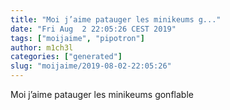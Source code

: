 ```yaml
---
title: "Moi j’aime patauger les minikeums g..."
date: "Fri Aug  2 22:05:26 CEST 2019"
tags: ["moijaime", "pipotron"]
author: m1ch3l
categories: ["generated"]
slug: "moijaime/2019-08-02-22:05:26"
---
```


Moi j’aime patauger les minikeums gonflable
